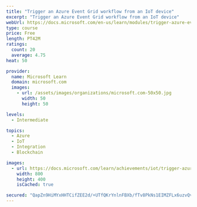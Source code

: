 ```yaml
---
title: "Trigger an Azure Event Grid workflow from an IoT device"
excerpt: "Trigger an Azure Event Grid workflow from an IoT device"
webUrl: https://docs.microsoft.com/en-us/learn/modules/trigger-azure-event-grid-workflow-iot-device/
type: course
price: Free
length: PT42M
ratings:
  count: 20
  average: 4.75
heat: 50

provider:
  name: Microsoft Learn
  domain: microsoft.com
  images:
    - url: /assets/images/organizations/microsoft.com-50x50.jpg
      width: 50
      height: 50

levels:
  - Intermediate

topics:
  - Azure
  - IoT
  - Integration
  - Blockchain

images:
  - url: https://docs.microsoft.com/learn/achievements/iot/trigger-azure-event-grid-workflow-iot-device-social.png
    width: 800
    height: 400
    isCached: true

secured: "QapZn9HiMYxHHTCifZEE2d/+UTfQKrYnlnFBXb/fTv8PkNs1EIMZFLx6uzvQvsxzVL9DVhDjlFwH+p63DiNzEIU3UaRc/mNVqEkB5xROtF8gw7jjB9i5G1DQy1e+4tcemkudpTBbFetm5PGmgOwLNaASB9NiKR9ZAO3WX1mVofja9z8f3xLIOU/d5Jr91CJfNaI+2e74yS/VyET/j2wXtmqWX5ClZfgKRZNFDBMzQFPhiu6mjHEJGInyNdiH5dyn1kBuWwqffwIkJksyCN5nZJlfAbNemDgPs1ErDV0j5Z2E6XdrsF34s4qKmUF8WaKM8ChQfpysTQLTW1N7PPDXf6qR+DcGJINptXbllEKmy+pdLmI8q/XOoO25Ba1sRtH7u6h7ucu5ToQhGT+1v+0+uGfYHLPcyVe763TdcNZY93U=;YQ9mwnNkYIKmvHRvOqJCRQ=="
---
```



